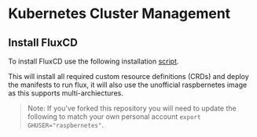 # Kubernetes Cluster Management

## Install FluxCD

To install FluxCD use the following installation [script](install/flux.sh).

This will install all required custom resource definitions (CRDs) and deploy the manifests to run flux, it will also use the unofficial raspbernetes image as this supports multi-archiectures.

> Note: If you've forked this repository you will need to update the following to match your own personal account `export GHUSER="raspbernetes"`.
